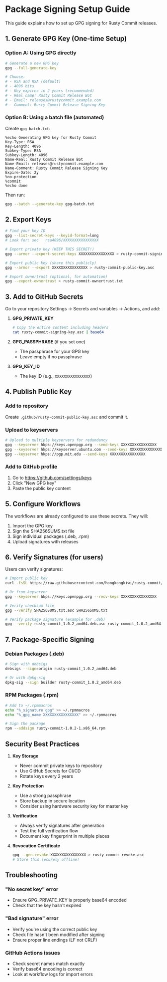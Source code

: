 # Package Signing Setup Guide

This guide explains how to set up GPG signing for Rusty Commit releases.

## 1. Generate GPG Key (One-time Setup)

### Option A: Using GPG directly

```bash
# Generate a new GPG key
gpg --full-generate-key

# Choose:
# - RSA and RSA (default)
# - 4096 bits
# - Key expires in 2 years (recommended)
# - Real name: Rusty Commit Release Bot
# - Email: releases@rustycommit.example.com
# - Comment: Rusty Commit Release Signing Key
```

### Option B: Using a batch file (automated)

Create `gpg-batch.txt`:
```
%echo Generating GPG key for Rusty Commit
Key-Type: RSA
Key-Length: 4096
Subkey-Type: RSA
Subkey-Length: 4096
Name-Real: Rusty Commit Release Bot
Name-Email: releases@rustycommit.example.com
Name-Comment: Rusty Commit Release Signing Key
Expire-Date: 2y
%no-protection
%commit
%echo done
```

Then run:
```bash
gpg --batch --generate-key gpg-batch.txt
```

## 2. Export Keys

```bash
# Find your key ID
gpg --list-secret-keys --keyid-format=long
# Look for: sec   rsa4096/XXXXXXXXXXXXXXXX

# Export private key (KEEP THIS SECRET!)
gpg --armor --export-secret-keys XXXXXXXXXXXXXXXX > rusty-commit-signing-key.asc

# Export public key (share this publicly)
gpg --armor --export XXXXXXXXXXXXXXXX > rusty-commit-public-key.asc

# Export ownertrust (optional, for automation)
gpg --export-ownertrust > rusty-commit-ownertrust.txt
```

## 3. Add to GitHub Secrets

Go to your repository Settings → Secrets and variables → Actions, and add:

1. **GPG_PRIVATE_KEY**
   ```bash
   # Copy the entire content including headers
   cat rusty-commit-signing-key.asc | base64
   ```

2. **GPG_PASSPHRASE** (if you set one)
   - The passphrase for your GPG key
   - Leave empty if no passphrase

3. **GPG_KEY_ID**
   - The key ID (e.g., `XXXXXXXXXXXXXXXX`)

## 4. Publish Public Key

### Add to repository
Create `.github/rusty-commit-public-key.asc` and commit it.

### Upload to keyservers
```bash
# Upload to multiple keyservers for redundancy
gpg --keyserver hkps://keys.openpgp.org --send-keys XXXXXXXXXXXXXXXX
gpg --keyserver hkps://keyserver.ubuntu.com --send-keys XXXXXXXXXXXXXXXX
gpg --keyserver hkps://pgp.mit.edu --send-keys XXXXXXXXXXXXXXXX
```

### Add to GitHub profile
1. Go to https://github.com/settings/keys
2. Click "New GPG key"
3. Paste the public key content

## 5. Configure Workflows

The workflows are already configured to use these secrets. They will:
1. Import the GPG key
2. Sign the SHA256SUMS.txt file
3. Sign individual packages (.deb, .rpm)
4. Upload signatures with releases

## 6. Verify Signatures (for users)

Users can verify signatures:

```bash
# Import public key
curl -fsSL https://raw.githubusercontent.com/hongkongkiwi/rusty-commit/main/.github/rusty-commit-public-key.asc | gpg --import

# Or from keyserver
gpg --keyserver hkps://keys.openpgp.org --recv-keys XXXXXXXXXXXXXXXX

# Verify checksum file
gpg --verify SHA256SUMS.txt.asc SHA256SUMS.txt

# Verify package signature (example for .deb)
gpg --verify rusty-commit_1.0.2_amd64.deb.asc rusty-commit_1.0.2_amd64.deb
```

## 7. Package-Specific Signing

### Debian Packages (.deb)
```bash
# Sign with debsigs
debsigs --sign=origin rusty-commit_1.0.2_amd64.deb

# Or with dpkg-sig
dpkg-sig --sign builder rusty-commit_1.0.2_amd64.deb
```

### RPM Packages (.rpm)
```bash
# Add to ~/.rpmmacros
echo "%_signature gpg" >> ~/.rpmmacros
echo "%_gpg_name XXXXXXXXXXXXXXXX" >> ~/.rpmmacros

# Sign the package
rpm --addsign rusty-commit-1.0.2-1.x86_64.rpm
```

## Security Best Practices

1. **Key Storage**
   - Never commit private keys to repository
   - Use GitHub Secrets for CI/CD
   - Rotate keys every 2 years

2. **Key Protection**
   - Use a strong passphrase
   - Store backup in secure location
   - Consider using hardware security key for master key

3. **Verification**
   - Always verify signatures after generation
   - Test the full verification flow
   - Document key fingerprint in multiple places

4. **Revocation Certificate**
   ```bash
   gpg --gen-revoke XXXXXXXXXXXXXXXX > rusty-commit-revoke.asc
   # Store this securely offline!
   ```

## Troubleshooting

### "No secret key" error
- Ensure GPG_PRIVATE_KEY is properly base64 encoded
- Check that the key hasn't expired

### "Bad signature" error
- Verify you're using the correct public key
- Check file hasn't been modified after signing
- Ensure proper line endings (LF not CRLF)

### GitHub Actions issues
- Check secret names match exactly
- Verify base64 encoding is correct
- Look at workflow logs for import errors